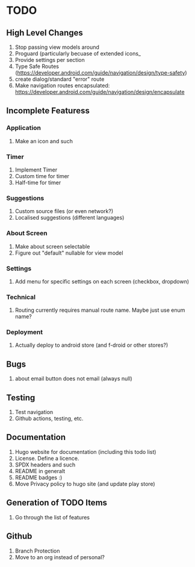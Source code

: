 # TODO

## High Level Changes

1. Stop passing view models around
1. Proguard (particularly becuase of extended icons_
1. Provide settings per section
1. Type Safe Routes (https://developer.android.com/guide/navigation/design/type-safety)
1. create dialog/standard "error" route
1. Make navigation routes encapsulated: https://developer.android.com/guide/navigation/design/encapsulate

## Incomplete Featuress

### Application

1. Make an icon and such

### Timer

1. Implement Timer
1. Custom time for timer
1. Half-time for timer

### Suggestions

1. Custom source files (or even network?)
1. Localised suggestions (different languages)

### About Screen

1. Make about screen selectable
1. Figure out "default" nullable for view model

### Settings

1. Add menu for specific settings on each screen (checkbox, dropdown)

### Technical

1. Routing currently requires manual route name. Maybe just use enum name?

### Deployment

1. Actually deploy to android store (and f-droid or other stores?)

## Bugs

1. about email button does not email (always null)

## Testing

1. Test navigation
1. Github actions, testing, etc.

## Documentation

1. Hugo website for documentation (including this todo list)
1. License. Define a licence.
1. SPDX headers and such
1. README in generalt
1. README badges :)
1. Move Privacy policy to hugo site (and update play store)

## Generation of TODO Items

1. Go through the list of features

## Github

1. Branch Protection
1. Move to an org instead of personal?
